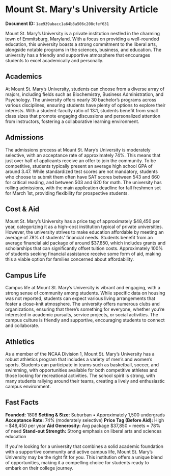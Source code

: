 # Mount St. Mary's University Article

**Document ID:** `1ae939abacc1a64b8a506c208cfef631`

Mount St. Mary’s University is a private institution nestled in the charming town of Emmitsburg, Maryland. With a focus on providing a well-rounded education, this university boasts a strong commitment to the liberal arts, alongside notable programs in the sciences, business, and education. The university has a friendly and supportive atmosphere that encourages students to excel academically and personally.

## Academics
At Mount St. Mary’s University, students can choose from a diverse array of majors, including fields such as Biochemistry, Business Administration, and Psychology. The university offers nearly 30 bachelor’s programs across various disciplines, ensuring students have plenty of options to explore their interests. With a student-faculty ratio of 13:1, students benefit from small class sizes that promote engaging discussions and personalized attention from instructors, fostering a collaborative learning environment.

## Admissions
The admissions process at Mount St. Mary’s University is moderately selective, with an acceptance rate of approximately 74%. This means that just over half of applicants receive an offer to join the community. To be competitive, students typically present an average high school GPA of around 3.47. While standardized test scores are not mandatory, students who choose to submit them often have SAT scores between 543 and 660 for critical reading, and between 503 and 620 for math. The university has rolling admissions, with the main application deadline for fall freshmen set for March 1st, providing flexibility for prospective students.

## Cost & Aid
Mount St. Mary’s University has a price tag of approximately $48,450 per year, categorizing it as a high-cost institution typical of private universities. However, the university strives to make education affordable by meeting an average of 78% of students' financial needs. Students benefit from an average financial aid package of around $37,850, which includes grants and scholarships that can significantly offset tuition costs. Approximately 100% of students seeking financial assistance receive some form of aid, making this a viable option for families concerned about affordability.

## Campus Life
Campus life at Mount St. Mary’s University is vibrant and engaging, with a strong sense of community among students. While specific data on housing was not reported, students can expect various living arrangements that foster a close-knit atmosphere. The university offers numerous clubs and organizations, ensuring that there’s something for everyone, whether you’re interested in academic pursuits, service projects, or social activities. The campus culture is friendly and supportive, encouraging students to connect and collaborate.

## Athletics
As a member of the NCAA Division 1, Mount St. Mary’s University has a robust athletics program that includes a variety of men’s and women’s sports. Students can participate in teams such as basketball, soccer, and swimming, with opportunities available for both competitive athletes and those looking for recreational activities. The school spirit is strong, with many students rallying around their teams, creating a lively and enthusiastic campus environment.

## Fast Facts
**Founded:** 1808
**Setting & Size:** Suburban • Approximately 1,500 undergrads
**Acceptance Rate:** 74% (moderately selective)
**Price Tag (Before Aid):** High – $48,450 per year
**Aid Generosity:** Avg package $37,850 • meets ≈ 78% of need
**Stand-out Strength:** Strong emphasis on liberal arts and sciences education

If you're looking for a university that combines a solid academic foundation with a supportive community and active campus life, Mount St. Mary’s University may be the right fit for you. This institution offers a unique blend of opportunities, making it a compelling choice for students ready to embark on their college journey.
